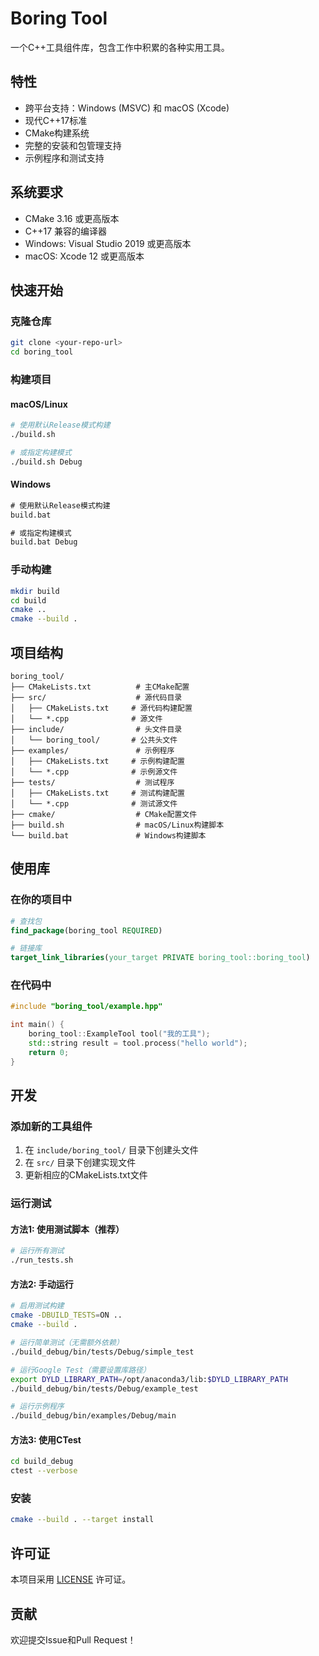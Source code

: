# Boring Tool

一个C++工具组件库，包含工作中积累的各种实用工具。

## 特性

- 跨平台支持：Windows (MSVC) 和 macOS (Xcode)
- 现代C++17标准
- CMake构建系统
- 完整的安装和包管理支持
- 示例程序和测试支持

## 系统要求

- CMake 3.16 或更高版本
- C++17 兼容的编译器
- Windows: Visual Studio 2019 或更高版本
- macOS: Xcode 12 或更高版本

## 快速开始

### 克隆仓库

```bash
git clone <your-repo-url>
cd boring_tool
```

### 构建项目

#### macOS/Linux

```bash
# 使用默认Release模式构建
./build.sh

# 或指定构建模式
./build.sh Debug
```

#### Windows

```cmd
# 使用默认Release模式构建
build.bat

# 或指定构建模式
build.bat Debug
```

### 手动构建

```bash
mkdir build
cd build
cmake ..
cmake --build .
```

## 项目结构

```
boring_tool/
├── CMakeLists.txt          # 主CMake配置
├── src/                    # 源代码目录
│   ├── CMakeLists.txt     # 源代码构建配置
│   └── *.cpp              # 源文件
├── include/                # 头文件目录
│   └── boring_tool/       # 公共头文件
├── examples/               # 示例程序
│   ├── CMakeLists.txt     # 示例构建配置
│   └── *.cpp              # 示例源文件
├── tests/                  # 测试程序
│   ├── CMakeLists.txt     # 测试构建配置
│   └── *.cpp              # 测试源文件
├── cmake/                  # CMake配置文件
├── build.sh                # macOS/Linux构建脚本
└── build.bat               # Windows构建脚本
```

## 使用库

### 在你的项目中

```cmake
# 查找包
find_package(boring_tool REQUIRED)

# 链接库
target_link_libraries(your_target PRIVATE boring_tool::boring_tool)
```

### 在代码中

```cpp
#include "boring_tool/example.hpp"

int main() {
    boring_tool::ExampleTool tool("我的工具");
    std::string result = tool.process("hello world");
    return 0;
}
```

## 开发

### 添加新的工具组件

1. 在 `include/boring_tool/` 目录下创建头文件
2. 在 `src/` 目录下创建实现文件
3. 更新相应的CMakeLists.txt文件

### 运行测试

#### 方法1: 使用测试脚本（推荐）
```bash
# 运行所有测试
./run_tests.sh
```

#### 方法2: 手动运行
```bash
# 启用测试构建
cmake -DBUILD_TESTS=ON ..
cmake --build .

# 运行简单测试（无需额外依赖）
./build_debug/bin/tests/Debug/simple_test

# 运行Google Test（需要设置库路径）
export DYLD_LIBRARY_PATH=/opt/anaconda3/lib:$DYLD_LIBRARY_PATH
./build_debug/bin/tests/Debug/example_test

# 运行示例程序
./build_debug/bin/examples/Debug/main
```

#### 方法3: 使用CTest
```bash
cd build_debug
ctest --verbose
```

### 安装

```bash
cmake --build . --target install
```

## 许可证

本项目采用 [LICENSE](LICENSE) 许可证。

## 贡献

欢迎提交Issue和Pull Request！
